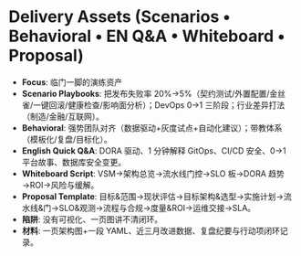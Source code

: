 # Delivery Assets (Scenarios • Behavioral • EN Q&A • Whiteboard • Proposal)

- **Focus**: 临门一脚的演练资产
- **Scenario Playbooks**: 把发布失败率 20%→5%（契约测试/外置配置/金丝雀/一键回滚/健康检查/影响面分析）；DevOps 0→1 三阶段；行业差异打法（制造/金融/互联网）。
- **Behavioral**: 强势团队对齐（数据驱动+灰度试点+自动化建议）；带教体系（模板化/复盘/目标化）。
- **English Quick Q&A**: DORA 驱动、1 分钟解释 GitOps、CI/CD 安全、0→1 平台故事、数据库安全变更。
- **Whiteboard Script**: VSM→架构总览→流水线门控→SLO 板→DORA 趋势→ROI→风险与缓解。
- **Proposal Template**: 目标&范围→现状评估→目标架构&选型→实施计划→流水线&门→SLO&观测→流程与合规→度量&ROI→运维交接→SLA。
- **陷阱**: 没有可视化、一页图讲不清闭环。
- **材料**: 一页架构图+一段 YAML、近三月改进数据、复盘纪要与行动项闭环记录。

